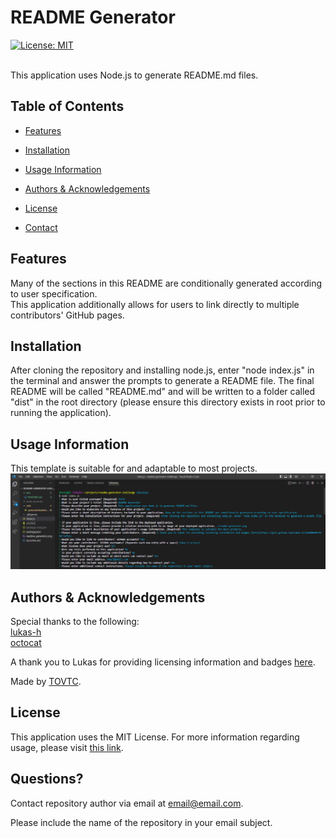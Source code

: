 
  # README Generator
  [![License: MIT](https://img.shields.io/badge/License-MIT-yellow.svg)](https://opensource.org/licenses/MIT)</br></br>
    
  This application uses Node.js to generate README.md files.
  
  ## Table of Contents
  * [Features](#features)
    
  * [Installation](#installation)
  * [Usage Information](#usage)
  * [Authors & Acknowledgements](#credits)
  * [License](#license)
  
  
  * [Contact](#questions)
  
  ## Features<a name="features"></a>
  Many of the sections in this README are conditionally generated according to user specification.</br>This application additionally allows for users to link directly to multiple contributors' GitHub pages.
    
  
  ## Installation <a name="installation"></a>
  After cloning the repository and installing node.js, enter "node index.js" in the terminal and answer the prompts to generate a README file. The final README will be called "README.md" and will be written to a folder called "dist" in the root directory (please ensure this directory exists in root prior to running the application).
  
  ## Usage Information<a name="usage"></a>
  
  This template is suitable for and adaptable to most projects.</br>
  ![README Generator](./readme-generator.png "README Generator")</br>
    
  
  ## Authors & Acknowledgements<a name="credits"></a>
  Special thanks to the following:</br>
    [lukas-h](https://github.com/lukas-h)</br>[octocat](https://github.com/octocat)</br>
    
  A thank you to Lukas for providing licensing information and badges [here](https://gist.github.com/lukas-h/2a5d00690736b4c3a7ba).
  
  Made by [TOVTC](https://github.com/TOVTC).
  
  ## License<a name="license"></a>
  This application uses the MIT License. For more information regarding usage, please visit [this link](https://opensource.org/licenses/MIT).
    
  
  

  
  
  ## Questions?<a name="questions"></a>
  Contact repository author via email at [email@email.com](mailto:email@email.com).</br>
    
  Please include the name of the repository in your email subject.
    
  